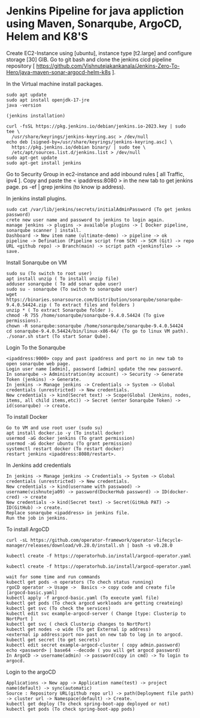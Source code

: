 # Jenkins Pipeline for java appliction using Maven, Sonarqube, ArgoCD, Helem and K8'S

Create EC2-Instance using [ubuntu], instance type [t2.large] and configure storage [30] GIB.
Go to git bash and clone the jenkins cicd pipeline repository [ https://github.com/Vishnutejakankanala/Jenkins-Zero-To-Hero/java-maven-sonar-argocd-helm-k8s ]. 

In the Virtual machine install packages. 
````
sudo apt update
sudo apt install openjdk-17-jre
java -version

(jenkins installation)

curl -fsSL https://pkg.jenkins.io/debian/jenkins.io-2023.key | sudo tee \
  /usr/share/keyrings/jenkins-keyring.asc > /dev/null
echo deb [signed-by=/usr/share/keyrings/jenkins-keyring.asc] \
  https://pkg.jenkins.io/debian binary/ | sudo tee \
  /etc/apt/sources.list.d/jenkins.list > /dev/null
sudo apt-get update
sudo apt-get install jenkins
````

Go to Security Group in ec2-instance and add inbound rules [ all Traffic, ipv4 ].
Copy and paste the < ipaddress:8080 > in the new tab to get jenkins page.
ps -ef | grep jenkins (to know ip address).

In jenkins install plugins.
````
sudo cat /var/lib/jenkins/secrets/initialAdminPassword (To get jenkns password)
crete new user name and password to jenkins to login again.
manage jenkins -> plugins -> available plugins -> [ Docker pipeline, sonarqube scanner ] install.
Dashboard -> New item name (ultimate-demo) -> pipeline -> ok 
pipeline -> Defination (Pipeline script from SCM) -> SCM (Git) -> repo URL <github repo) -> Branch(main) -> script path <jenkinsfile> -> save.
````

Install Sonarqube on VM
````
sudo su (To switch to root user)
apt install unzip ( To install unzip file)
adduser sonarqube ( To add sonar qube user)
sudo su - sonarqube (To switch to sonarqube user)
wget https://binaries.sonarsource.com/Distribution/sonarqube/sonarqube-9.4.0.54424.zip ( To extract files and folders )
unzip * ( To extract Sonarqube folder ).
chmod -R 755 /home/sonarqube/sonarqube-9.4.0.54424 (To give permissions).
chown -R sonarqube:sonarqube /home/sonarqube/sonarqube-9.4.0.54424 
cd sonarqube-9.4.0.54424/bin/linux-x86-64/ (To go to linux VM path).
./sonar.sh start (To start Sonar Qube).
````

Login To the Sonarqube
````
<ipaddress:9000> copy and past ipaddress and port no in new tab to open sonarqube web page.
Login user name [admin], password [admin] update the new password.
In sonarqube -> Administration(my account) -> Security -> Generate Token (jenkins) -> Generate.
In jenkins -> Manage jenkins -> Credentials -> System -> Global credentials (unrestricted) -> New credentials.
New credentials -> kind(Secret text) -> Scope(Global (Jenkins, nodes, items, all child items,etc)) -> Secret (enter Sonarqube Token) -> id(sonarqube) -> create.
````

To install Docker
````
Go to VM and use root user (sudo su)
apt install docker.io -y (To install docker)
usermod -aG docker jenkins (To grant permission)
usermod -aG docker ubuntu (To grant permission)
systemctl restart docker (To restart docker)
restart jenkins <ipaddress:8080/restart>.
````

In Jenkins add credentials
````
In jenkins -> Manage jenkins -> Credentials -> System -> Global credentials (unrestricted) -> New credentials.
New credentials -> kind(username with passwaod) -> username(vishnuteja09) -> password(DockerHub password) -> ID(docker-cred) -> create
New credentials -> kind(Secret text) -> Secret(GitHub PAT) -> ID(GitHub) -> create.
Replace sonarqube <ipaddress> in jenkins file.
Run the job in jenkins.
````

To install ArgoCD
````
curl -sL https://github.com/operator-framework/operator-lifecycle-manager/releases/download/v0.28.0/install.sh | bash -s v0.28.0

kubectl create -f https://operatorhub.io/install/argocd-operator.yaml

kubectl create -f https://operatorhub.io/install/argocd-operator.yaml

wait for some time and run commands
kubectl get pods -n operators (To chech status running)
rgoCD operator -> Usage ->  Basics -> copy code and create file [argocd-basic.yaml]
kubectl apply -f argocd-basic.yaml (To execute yaml file)
kubectl get pods (To check argocd workloads are getting createing)
kubectl get svc (To check the services)
kubectl edit svc example-argocd-server ( Change [type: Clusterip to NortPort ]
kubectl get svc ( check Clusterip changes to NortPort)
kubectl get nodes -o wide (To get External ip address)
<external ip address:port no> past on new tab to log in to argocd.
kubectl get secret (to get secrets)
kubectl edit secret example-argocd-cluster ( copy admin.password)
echo <password> | base64 --decode ( you will get argocd password)
In ArgoCD -> username(admin) -> password(copy in cmd) -> To login to argocd.
````

Login to the argoCD
````
Applications -> New app -> Application name(test) -> project name(default) -> sync(automatic)
Source : Repository URL(github repo url) -> path(Deployment file path) -> cluster url -> Namespace(default) -> Create.
kubectl get deploy (To check spring-boot-app deployed or not)
kubectl get pods (To check spring-boot-app pods)
````




